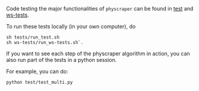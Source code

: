 Code testing the major functionalities of `physcraper` can be found in [test](../../tests/) and [ws-tests](../../ws-tests/).

To run these tests locally (in your own computer), do


```
sh tests/run_test.sh
sh ws-tests/run_ws-tests.sh`.
```

If you want to see each step of the physcraper algorithm in action, you can also
run part of the tests in a python session.

For example, you can do:

```
python test/test_multi.py
```

